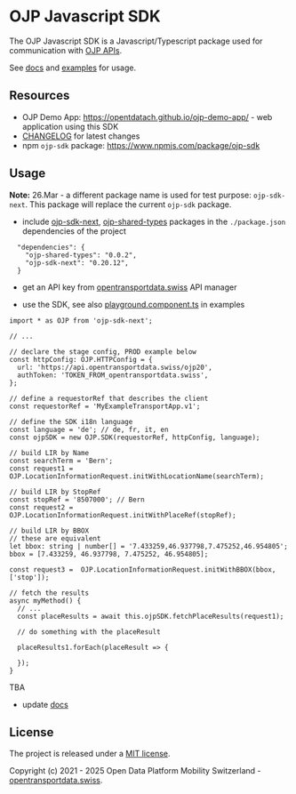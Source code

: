 # OJP Javascript SDK

The OJP Javascript SDK is a Javascript/Typescript package used for communication with [OJP APIs](https://opentransportdata.swiss/en/cookbook/open-journey-planner-ojp/).

See [docs](./docs/) and [examples](./examples/) for usage.

## Resources

- OJP Demo App: https://opentdatach.github.io/ojp-demo-app/ - web application using this SDK
- [CHANGELOG](./CHANGELOG.md) for latest changes
- npm `ojp-sdk` package: https://www.npmjs.com/package/ojp-sdk

## Usage 

**Note:** 26.Mar - a different package name is used for test purpose: `ojp-sdk-next`. This package will replace the current `ojp-sdk` package.

- include [ojp-sdk-next](https://www.npmjs.com/package/ojp-sdk-next), [ojp-shared-types](https://www.npmjs.com/package/ojp-shared-types) packages in the `./package.json` dependencies of the project 
```
  "dependencies": {
    "ojp-shared-types": "0.0.2",
    "ojp-sdk-next": "0.20.12",
  }
```

- get an API key from [opentransportdata.swiss](https://api-manager.opentransportdata.swiss/) API manager

- use the SDK, see also [playground.component.ts](./examples/ojp-playground/src/app/playground/playground.component.ts) in examples

```
import * as OJP from 'ojp-sdk-next';

// ...

// declare the stage config, PROD example below
const httpConfig: OJP.HTTPConfig = {
  url: 'https://api.opentransportdata.swiss/ojp20',
  authToken: 'TOKEN_FROM_opentransportdata.swiss',
};

// define a requestorRef that describes the client
const requestorRef = 'MyExampleTransportApp.v1';

// define the SDK i18n language
const language = 'de'; // de, fr, it, en
const ojpSDK = new OJP.SDK(requestorRef, httpConfig, language);

// build LIR by Name
const searchTerm = 'Bern';
const request1 = OJP.LocationInformationRequest.initWithLocationName(searchTerm);

// build LIR by StopRef
const stopRef = '8507000'; // Bern
const request2 = OJP.LocationInformationRequest.initWithPlaceRef(stopRef);

// build LIR by BBOX
// these are equivalent
let bbox: string | number[] = '7.433259,46.937798,7.475252,46.954805';
bbox = [7.433259, 46.937798, 7.475252, 46.954805];

const request3 =  OJP.LocationInformationRequest.initWithBBOX(bbox, ['stop']);

// fetch the results
async myMethod() {
  // ...
  const placeResults = await this.ojpSDK.fetchPlaceResults(request1);

  // do something with the placeResult

  placeResults1.forEach(placeResult => {

  });
}
```

TBA
- update [docs](./docs/)

## License

The project is released under a [MIT license](./LICENSE).

Copyright (c) 2021 - 2025 Open Data Platform Mobility Switzerland - [opentransportdata.swiss](https://opentransportdata.swiss/en/).
